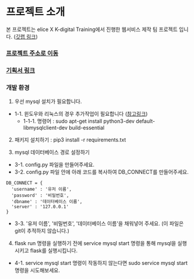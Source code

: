 # 프로젝트 소개
본 프로젝트는 elice X K-digital Training에서 진행한 웹서비스 제작 팀 프로젝트 입니다. ([깃랩 링크](https://kdt-gitlab.elice.io/Jungin/mini-project2))

### [프로젝트 주소로 이동](http://20.194.22.157/)

### [기획서 링크](https://kdt-gitlab.elice.io/Jungin/mini-project2/-/wikis/%EA%B8%B0%ED%9A%8D%EC%84%9C)
 
### 개발 환경
1. 우선 mysql 설치가 필요합니다.  
  - 1-1. 윈도우와 리눅스의 경우 추가작업이 필요합니다 ([참고링크](https://github.com/PyMySQL/mysqlclient#prerequisites))
    + 1-1-1. 명령어 : sudo apt-get install python3-dev default-libmysqlclient-dev build-essential
2. 패키지 설치하기 : pip3 install -r requirements.txt

3. mysql 데이터베이스 경로 설정하기 
  - 3-1. config.py 파일을 만들어주세요.
  - 3-2. config.py 파일 안에 아래 코드를 복사하여 DB_CONNECT를 만들어주세요.
  ```
  DB_CONNECT = {
    'username' : '유저 이름',
    'password' : '비밀번호',
    'dbname' : '데이터베이스 이름',
    'server' : '127.0.0.1'
  }
  ```
  - 3-3. '유저 이름', '비밀번호', '데이터베이스 이름'을 채워넣어 주세요. (이 파일은 git이 추적하지 않습니다.)
4. flask run 명령을 실행하기 전에 service mysql start 명령을 통해 mysql을 실행시키고 flask를 실행시킵니다. 
  - 4-1. service mysql start 명령이 작동하지 않는다면 sudo service mysql start 명령을 시도해보세요. 


